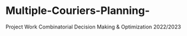 # Multiple-Couriers-Planning-
Project Work Combinatorial Decision Making &amp; Optimization 2022/2023
